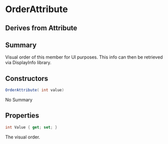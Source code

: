# OrderAttribute

## Derives from Attribute

## Summary

Visual order of this member for UI purposes.
This info can then be retrieved via DisplayInfo library.
## Constructors

```c#
OrderAttribute( int value) 
```
No Summary
## Properties

```c#
int Value { get; set; } 
```
The visual order.
